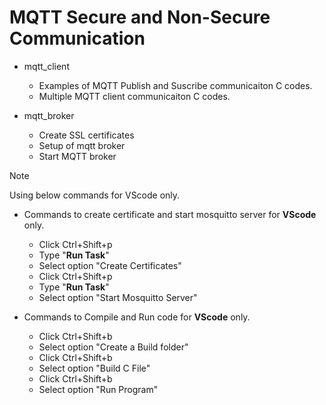 # MQTT Secure and Non-Secure Communication

- mqtt_client
    - Examples of MQTT Publish and Suscribe communicaiton C codes.
    - Multiple MQTT client communicaiton C codes.

- mqtt_broker
    - Create SSL certificates
    - Setup of mqtt broker
    - Start MQTT broker

> [!NOTE]
> Using below commands for VScode only.

- Commands to create certificate and start mosquitto server for **VScode** only.
    - Click  Ctrl+Shift+p
    - Type "**Run Task**"
    - Select option "Create Certificates"
    - Click  Ctrl+Shift+p
    - Type "**Run Task**"
    - Select option "Start Mosquitto Server"

- Commands to Compile and Run code for **VScode** only.
    - Click  Ctrl+Shift+b
    - Select option "Create a Build folder"
    - Click  Ctrl+Shift+b
    - Select option "Build C File"
    - Click  Ctrl+Shift+b
    - Select option "Run Program"